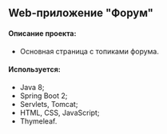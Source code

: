 Web-приложение "Форум"
----

#### Описание проекта:
- Основная страница с топиками форума.

#### Используется:
* Java 8;
* Spring Boot 2;
* Servlets, Tomcat;
* HTML, CSS, JavaScript;
* Thymeleaf.
